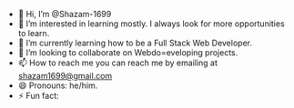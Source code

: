 - 👋 Hi, I’m @Shazam-1699
- 👀 I’m interested in learning mostly. I always look for more opportunities to learn.
- 🌱 I’m currently learning how to be a Full Stack Web Developer.
- 💞️ I’m looking to collaborate on Webdo=eveloping projects.
- 📫 How to reach me you can reach me by emailing at shazam1699@gmail.com
- 😄 Pronouns: he/him.
- ⚡ Fun fact: 

<!---
Shazam-1699/Shazam-1699 is a ✨ special ✨ repository because its `README.md` (this file) appears on your GitHub profile.
You can click the Preview link to take a look at your changes.
--->
